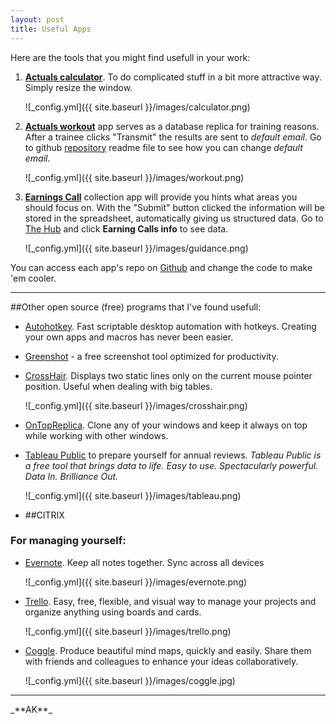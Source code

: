 ```yaml
---
layout: post
title: Useful Apps
---
```


Here are the tools that you might find usefull in your work:

1. **[Actuals calculator](http://estimates.github.io/calculator/)**. To do complicated stuff in a bit more attractive way. Simply resize the window.
  
    ![_config.yml]({{ site.baseurl }}/images/calculator.png)

2. **[Actuals workout](http://estimates.github.io/workout/)** app serves as a database replica for training reasons. After a trainee clicks "Transmit" the results are sent to _default email_. Go to github [repository](https://github.com/Estimates/workout) readme file to see how you can change _default email_.
  
    ![_config.yml]({{ site.baseurl }}/images/workout.png)

3. **[Earnings Call](http://estimates.github.io/guidance/)** collection app will provide you hints what areas you should focus on. With the "Submit" button clicked the information will be stored in the spreadsheet, automatically giving us structured data.
Go to [The Hub](https://thehub.thomsonreuters.com/groups/ica-estimates-gdynia) and click **Earning Calls info** to see data.
  
    ![_config.yml]({{ site.baseurl }}/images/guidance.png)


You can access each app's repo on [Github](https://github.com/Estimates) and change the code to make 'em cooler.

<hr>

##Other open source (free) programs that I've found usefull:

* [Autohotkey](http://www.autohotkey.com/). Fast scriptable desktop automation with hotkeys. Creating your own apps and macros has never been easier.

* [Greenshot](http://getgreenshot.org/) - a free screenshot tool optimized for productivity.

* [CrossHair](http://crosshair.software.informer.com/). Displays two static lines only on the current mouse pointer position. Useful when dealing with big tables.
  
    ![_config.yml]({{ site.baseurl }}/images/crosshair.png)

* [OnTopReplica](https://ontopreplica.codeplex.com/). Clone any of your windows and keep it always on top while working with other windows.

* [Tableau Public](http://www.tableausoftware.com/public/) to prepare yourself for annual reviews. _Tableau Public is a free tool that brings data to life. Easy to use. Spectacularly powerful. Data In. Brilliance Out._
  
    ![_config.yml]({{ site.baseurl }}/images/tableau.png)

* ##CITRIX



### **For managing yourself:**

* [Evernote](https://www.evernote.com/). Keep all notes together. Sync across all devices
  
    ![_config.yml]({{ site.baseurl }}/images/evernote.png)

* [Trello](https://trello.com/). Easy, free, flexible, and visual way to manage your projects and organize anything using boards and cards.
  
    ![_config.yml]({{ site.baseurl }}/images/trello.png)

* [Coggle](https://coggle.it/). Produce beautiful mind maps, quickly and easily. Share them with friends and colleagues to enhance your ideas collaboratively. 
  
    ![_config.yml]({{ site.baseurl }}/images/coggle.jpg)

<hr>
_**AK**_
